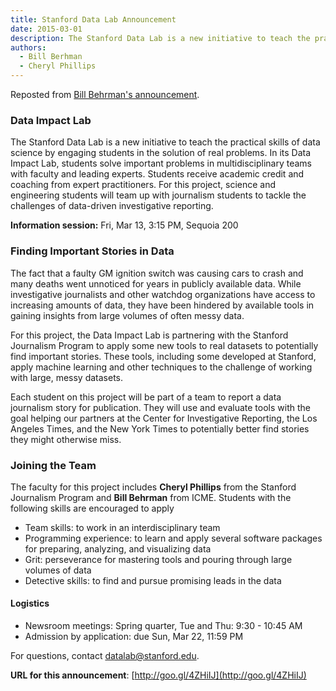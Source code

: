```yaml
---
title: Stanford Data Lab Announcement
date: 2015-03-01
description: The Stanford Data Lab is a new initiative to teach the practical skills of data science by engaging students in the solution of real problems.
authors: 
  - Bill Berhman
  - Cheryl Phillips
---
```


Reposted from [Bill Behrman's announcement](https://docs.google.com/document/d/1e-6ryXGf1PGb6K__FLK6i-siGv_bKjJ8UJZUuf1wbW8/edit).


### Data Impact Lab

The Stanford Data Lab is a new initiative to teach the practical skills of data science by engaging students in the solution of real problems. In its Data Impact Lab, students solve important problems in multidisciplinary teams with faculty and leading experts. Students receive academic credit and coaching from expert practitioners. For this project, science and engineering students will team up with journalism students to tackle the challenges of data-driven investigative reporting.

__Information session:__ Fri, Mar 13, 3:15 PM, Sequoia 200


### Finding Important Stories in Data

The fact that a faulty GM ignition switch was causing cars to crash and many deaths went unnoticed for years in publicly available data. While investigative journalists and other watchdog organizations have access to increasing amounts of data, they have been hindered by available tools in gaining insights from large volumes of often messy data.

For this project, the Data Impact Lab is partnering with the Stanford Journalism Program to apply some new tools to real datasets to potentially find important stories. These tools, including some developed at Stanford, apply machine learning and other techniques to the challenge of working with large, messy datasets.

Each student on this project will be part of a team to report a data journalism story for publication. They will use and evaluate tools with the goal helping our partners at the Center for Investigative Reporting, the Los Angeles Times, and the New York Times to potentially better find stories they might otherwise miss.

### Joining the Team

The faculty for this project includes __Cheryl Phillips__ from the Stanford Journalism Program and __Bill Behrman__ from ICME. Students with the following skills are encouraged to apply

- Team skills: to work in an interdisciplinary team
- Programming experience: to learn and apply several software packages for preparing, analyzing, and visualizing data
- Grit: perseverance for mastering tools and pouring through large volumes of data
- Detective skills: to find and pursue promising leads in the data

#### Logistics

- Newsroom meetings: Spring quarter, Tue and Thu: 9:30 - 10:45 AM
- Admission by application: due Sun, Mar 22, 11:59 PM

For questions, contact datalab@stanford.edu.

__URL for this announcement__: [http://goo.gl/4ZHiIJ](http://goo.gl/4ZHiIJ)
